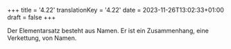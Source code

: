 +++
title = '4.22'
translationKey = '4.22'
date = 2023-11-26T13:02:33+01:00
draft = false
+++

Der Elementarsatz besteht aus Namen. Er ist ein Zusammenhang, eine Verkettung, von Namen.
